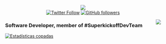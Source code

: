 <p align="center">
    <a href="https://superkickoff.app" target="_blank"><img src="https://i.ibb.co/1Gr1CJX/logo.png"></a><br>
    <a href="https://twitter.com/Iscalej" target="_blank"><img alt="Twitter Follow" src="https://img.shields.io/twitter/follow/iscalej?label=Iscalej"></a>
    <a href="https://github.com/Iscalej" target="_blank"><img alt="GitHub followers" src="https://img.shields.io/github/followers/Iscalej?label=Iscalej&style=social"></a>
</p>

<div>
    <img src="https://profile-counter.glitch.me/iscalej/count.svg" align="right" />
</div>

### Software Developer, member of #SuperkickoffDevTeam

[![Estadísticas copadas](https://github-readme-stats.vercel.app/api?username=iscalej&count_private=true&show_icons=true&theme=radical&locale=es&custom_title=Estadísticas+copadas)](https://rigobertoalejandres.dev)
